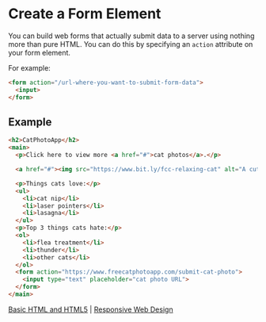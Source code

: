 # Create a Form Element

You can build web forms that actually submit data to a server using nothing more than pure HTML. You can do this by specifying an `action` attribute on your form element.

For example:

```html
<form action="/url-where-you-want-to-submit-form-data">
  <input>
</form>
```

## Example

```html
<h2>CatPhotoApp</h2>
<main>
  <p>Click here to view more <a href="#">cat photos</a>.</p>

  <a href="#"><img src="https://www.bit.ly/fcc-relaxing-cat" alt="A cute orange cat lying on its back."></a>

  <p>Things cats love:</p>
  <ul>
    <li>cat nip</li>
    <li>laser pointers</li>
    <li>lasagna</li>
  </ul>
  <p>Top 3 things cats hate:</p>
  <ol>
    <li>flea treatment</li>
    <li>thunder</li>
    <li>other cats</li>
  </ol>
  <form action="https://www.freecatphotoapp.com/submit-cat-photo">
    <input type="text" placeholder="cat photo URL">
  </form>
</main>
```

[Basic HTML and HTML5](../basic-html-and-html5.md) | [Responsive Web Design](/responsive-web-design/responsive-web-design.md)